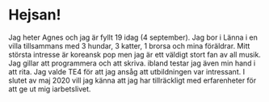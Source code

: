 <h1> Hejsan! </h1>
Jag heter Agnes och jag är fyllt 19 idag (4 september). 
Jag bor i Länna i en villa tillsammans med 3 hundar, 3 katter, 1 brorsa och mina föräldrar. 
Mitt största intresse är koreansk pop men jag är ett väldigt stort fan av all musik. 
Jag gillar att programmera och att skriva. ibland testar jag även min hand i att rita. 
Jag valde TE4 för att jag ansåg att utbildningen var intressant. I slutet av maj 2020 vill 
jag känna att jag har tillräckligt med erfarenheter för att ge ut mig  iarbetslivet. 
